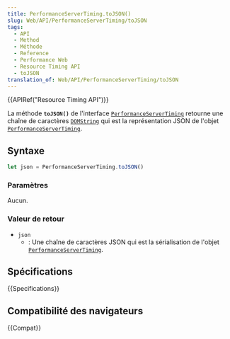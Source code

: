 ```yaml
---
title: PerformanceServerTiming.toJSON()
slug: Web/API/PerformanceServerTiming/toJSON
tags:
  - API
  - Method
  - Méthode
  - Reference
  - Performance Web
  - Resource Timing API
  - toJSON
translation_of: Web/API/PerformanceServerTiming/toJSON
---
```

{{APIRef("Resource Timing API")}}

La méthode **`toJSON()`** de l'interface [`PerformanceServerTiming`](/fr/docs/Web/API/PerformanceServerTiming) retourne une chaîne de caractères [`DOMString`](/fr/docs/Web/API/DOMString) qui est la représentation JSON de l'objet [`PerformanceServerTiming`](/fr/docs/Web/API/PerformanceServerTiming).

## Syntaxe

```js
let json = PerformanceServerTiming.toJSON()
```

### Paramètres

Aucun.

### Valeur de retour

- `json`
  - : Une chaîne de caractères JSON qui est la sérialisation de l'objet [`PerformanceServerTiming`](/fr/docs/Web/API/PerformanceServerTiming).

## Spécifications

{{Specifications}}

## Compatibilité des navigateurs

{{Compat}}
